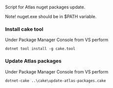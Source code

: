 Script for Atlas nuget packages update.

Note! nuget.exe should be in $PATH variable.

### Install cake tool

Under Package Manager Console from VS perform

```
dotnet tool install -g cake.tool
```

### Update Atlas packages

Under Package Manager Console from VS perform

```
dotnet-cake ..\cake\update-atlas-packages.cake
```